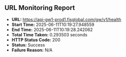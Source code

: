 ## URL Monitoring Report

- **URL:** https://api-gw1-prod1.fisglobal.com/gw/v1/health
- **Start Time:** 2025-06-11T10:19:27.948559
- **End Time:** 2025-06-11T10:19:28.242062
- **Total Time Taken:** 0.293503 seconds
- **HTTP Status Code:** 200
- **Status:** Success
- **Failure Reason:** N/A
